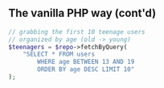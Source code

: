 The vanilla PHP way (cont'd)
----------------------------
```php
// grabbing the first 10 teenage users
// organized by age (old -> young)
$teenagers = $repo->fetchByQuery(
    "SELECT * FROM users
        WHERE age BETWEEN 13 AND 19
        ORDER BY age DESC LIMIT 10"
);
```
